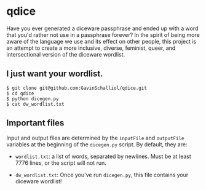 # qdice
Have you ever generated a diceware passphrase and ended up with a word that you'd rather not use in a passphrase forever? In the spirit of being more aware of the language we use and its effect on other people, this project is an attempt to create a more inclusive, diverse, feminist, queer, and intersectional version of the diceware wordlist.

## I just want your wordlist.
```
$ git clone git@github.com:GavinSchalliol/qdice.git
$ cd qdice
$ python dicegen.py
$ cat dw_wordlist.txt
```

## Important files
Input and output files are determined by the `inputFile` and `outputFile` variables at the beginning of the `dicegen.py` script.
By default, they are:

* `wordlist.txt`: a list of words, separated by newlines. Must be at least 7776 lines, or the script will not run.

* `dw_wordlist.txt`: Once you've run `dicegen.py`, this file contains your diceware wordlist!
